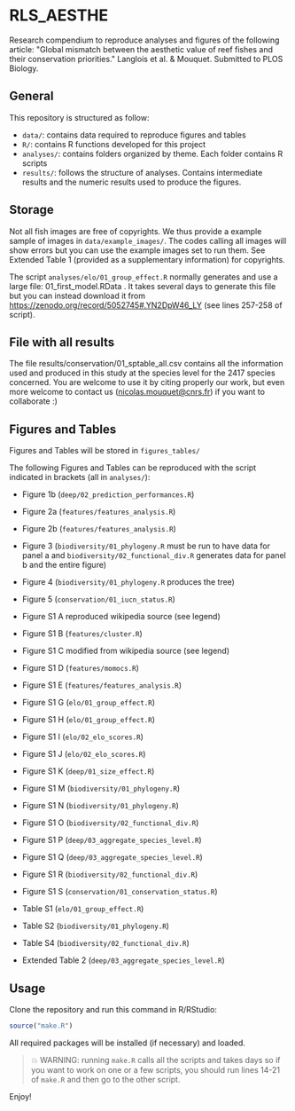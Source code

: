 # RLS_AESTHE

Research compendium to reproduce analyses and figures of the following article: "Global mismatch between the aesthetic value of reef fishes and their conservation priorities." Langlois et al. & Mouquet. Submitted to PLOS Biology.

## General

This repository is structured as follow:

- `data/`: contains data required to reproduce figures and tables
- `R/`: contains R functions developed for this project
- `analyses/`: contains folders organized by theme. Each folder contains R scripts
- `results/`: follows the structure of analyses. Contains intermediate results and the numeric results used to produce the figures.
    
## Storage

Not all fish images are free of copyrights. We thus provide a example sample of images in `data/example_images/`. The codes calling all images will show errors but you can use the example images set to run them. See Extended Table 1 (provided as a supplementary information) for copyrights. 

The script `analyses/elo/01_group_effect.R` normally generates and use a large file: 01_first_model.RData . It takes several days to generate this file but you can instead download it from https://zenodo.org/record/5052745#.YN2DpW46_LY (see lines 257-258 of script).

## File with all results  

The file results/conservation/01_sptable_all.csv contains all the information used and produced in this study at the species level for the 2417 species concerned. You are welcome to use it by citing properly our work, but even more welcome to contact us (nicolas.mouquet@cnrs.fr) if you want to collaborate :) 
    
## Figures and Tables

Figures and Tables will be stored in `figures_tables/`

The following Figures and Tables can be reproduced with the script indicated in brackets (all in `analyses/`):
    
- Figure 1b (`deep/02_prediction_performances.R`)
- Figure 2a (`features/features_analysis.R`)
- Figure 2b (`features/features_analysis.R`) 
- Figure 3 (`biodiversity/01_phylogeny.R` must be run to have data for panel a and `biodiversity/02_functional_div.R` generates data for panel b and the entire figure)
- Figure 4 (`biodiversity/01_phylogeny.R` produces the tree)
- Figure 5 (`conservation/01_iucn_status.R`)
- Figure S1 A reproduced wikipedia source (see legend) 
- Figure S1 B (`features/cluster.R`) 
- Figure S1 C modified from wikipedia source (see legend) 
- Figure S1 D  (`features/momocs.R`)
- Figure S1 E  (`features/features_analysis.R`)
- Figure S1 G  (`elo/01_group_effect.R`)
- Figure S1 H  (`elo/01_group_effect.R`)
- Figure S1 I  (`elo/02_elo_scores.R`)
- Figure S1 J (`elo/02_elo_scores.R`)
- Figure S1 K (`deep/01_size_effect.R`)
- Figure S1 M (`biodiversity/01_phylogeny.R`)
- Figure S1 N (`biodiversity/01_phylogeny.R`)
- Figure S1 O (`biodiversity/02_functional_div.R`)
- Figure S1 P (`deep/03_aggregate_species_level.R`)
- Figure S1 Q (`deep/03_aggregate_species_level.R`)
- Figure S1 R (`biodiversity/02_functional_div.R`)
- Figure S1 S (`conservation/01_conservation_status.R`)
      
- Table S1 (`elo/01_group_effect.R`)
- Table S2 (`biodiversity/01_phylogeny.R`)
- Table S4 (`biodiversity/02_functional_div.R`)

- Extended Table 2 (`deep/03_aggregate_species_level.R`)

## Usage

Clone the repository and run this command in R/RStudio:

```r 
source("make.R")
```
All required packages will be installed (if necessary) and loaded.
> :boom: WARNING: running `make.R` calls all the scripts and takes days so if you want to work on one or a few scripts, you should run lines 14-21 of `make.R` and then go to the other script.

Enjoy!


